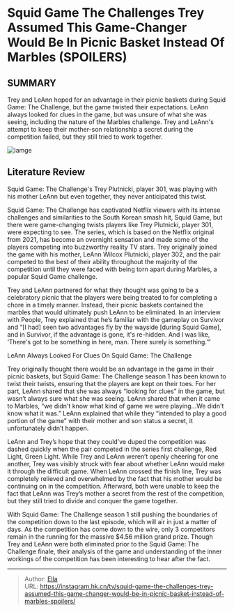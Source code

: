 # Squid Game The Challenges Trey Assumed This Game-Changer Would Be In Picnic Basket Instead Of Marbles (SPOILERS)


## SUMMARY 



  Trey and LeAnn hoped for an advantage in their picnic baskets during Squid Game: The Challenge, but the game twisted their expectations.   LeAnn always looked for clues in the game, but was unsure of what she was seeing, including the nature of the Marbles challenge.   Trey and LeAnn&#39;s attempt to keep their mother-son relationship a secret during the competition failed, but they still tried to work together.  

![iamge](https://static1.srcdn.com/wordpress/wp-content/uploads/2023/12/squid-game_-the-challenge-s-trey-assumed-this-game-changer-would-be-in-picnic-basket-instead-of-marbles-spoilers.jpg)

## Literature Review
Squid Game: The Challenge&#39;s Trey Plutnicki, player 301, was playing with his mother LeAnn but even together, they never anticipated this twist.




Squid Game: The Challenge has captivated Netflix viewers with its intense challenges and similarities to the South Korean smash hit, Squid Game, but there were game-changing twists players like Trey Plutnicki, player 301, were expecting to see. The series, which is based on the Netflix original from 2021, has become an overnight sensation and made some of the players competing into buzzworthy reality TV stars. Trey originally joined the game with his mother, LeAnn Wilcox Plutnicki, player 302, and the pair competed to the best of their ability throughout the majority of the competition until they were faced with being torn apart during Marbles, a popular Squid Game challenge.




Trey and LeAnn partnered for what they thought was going to be a celebratory picnic that the players were being treated to for completing a chore in a timely manner. Instead, their picnic baskets contained the marbles that would ultimately push LeAnn to be eliminated. In an interview with People, Trey explained that he’s familiar with the gameplay on Survivor and “[I had] seen two advantages fly by the wayside [during Squid Game], and in Survivor, if the advantage is gone, it&#39;s re-hidden. And I was like, ‘There&#39;s got to be something in here, man. There surely is something.’”


 LeAnn Always Looked For Clues On Squid Game: The Challenge 
          

Trey originally thought there would be an advantage in the game in their picnic baskets, but Squid Game: The Challenge season 1 has been known to twist their twists, ensuring that the players are kept on their toes. For her part, LeAnn shared that she was always “looking for clues” in the game, but wasn’t always sure what she was seeing. LeAnn shared that when it came to Marbles, “we didn&#39;t know what kind of game we were playing…We didn&#39;t know what it was.” LeAnn explained that while they “intended to play a good portion of the game” with their mother and son status a secret, it unfortunately didn’t happen.





 

LeAnn and Trey’s hope that they could’ve duped the competition was dashed quickly when the pair competed in the series first challenge, Red Light, Green Light. While Trey and LeAnn weren’t openly cheering for one another, Trey was visibly struck with fear about whether LeAnn would make it through the difficult game. When LeAnn crossed the finish line, Trey was completely relieved and overwhelmed by the fact that his mother would be continuing on in the competition. Afterward, both were unable to keep the fact that LeAnn was Trey’s mother a secret from the rest of the competition, but they still tried to divide and conquer the game together.

With Squid Game: The Challenge season 1 still pushing the boundaries of the competition down to the last episode, which will air in just a matter of days. As the competition has come down to the wire, only 3 competitors remain in the running for the massive $4.56 million grand prize. Though Trey and LeAnn were both eliminated prior to the Squid Game: The Challenge finale, their analysis of the game and understanding of the inner workings of the competition has been interesting to hear after the fact.






---

> Author: [Ella](https://instagram.hk.cn/)  
> URL: https://instagram.hk.cn/tv/squid-game-the-challenges-trey-assumed-this-game-changer-would-be-in-picnic-basket-instead-of-marbles-spoilers/  

